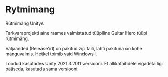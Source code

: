 # Rytmimang
Rütmimäng Unitys

Tarkvaraprojekti aine raames valmistatud tüüpiline Guitar Hero tüüpi rütmimäng.

Väljaanded (Release'id) on pakitud zip faili, lahti pakituna on kohe mänguvalmis.
Hetkel toimib vaid Windowsil.

Loodud kasutades Unity 2021.3.20f1 versiooni.
Et allikafailidele vigadeta ligi pääseda, kasutada sama versiooni.
